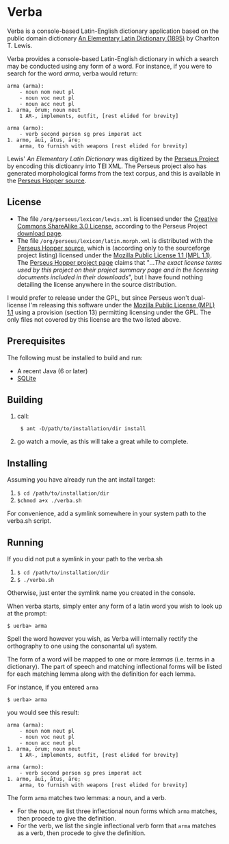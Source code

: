 # Verba
Verba is a console-based Latin-English dictionary application based on the public
domain dictionary [An Elementary Latin Dictionary (1895)](http://www.archive.org/details/anelementarylat01lewigoog)
by Charlton T. Lewis.

Verba provides a console-based Latin-English dictionary in which a search may be conducted using any form of a word. For
instance, if you were to search for the word _arma_, verba would return:

    arma (arma):
	    - noun nom neut pl
	    - noun voc neut pl
        - noun acc neut pl
    1. arma, ōrum; noun neut
        1 AR-, implements, outfit, [rest elided for brevity]

    arma (armo):
        - verb second person sg pres imperat act
    1. armo, āuī, ātus, āre;
        arma, to furnish with weapons [rest elided for brevity]

Lewis' _An Elementary Latin Dictionary_ was digitized by the [Perseus Project](www.perseus.tufts.edu) by encoding this dictioanry into TEI XML.
The Perseus project also has generated morphological forms from the text corpus, and this is available in the
[Perseus Hopper source](https://sourceforge.net/projects/perseus-hopper/).

## License

- The file `/org/perseus/lexicon/lewis.xml` is licensed under the
[Creative Commons ShareAlike 3.0 License](http://creativecommons.org/licenses/by-sa/3.0/us/),
according to the Perseus Project [download page](http://www.perseus.tufts.edu/hopper/opensource/download).
- The file `/org/perseus/lexicon/latin.morph.xml` is distributed with the
[Perseus Hopper source](https://sourceforge.net/projects/perseus-hopper/), which is (according only to the sourceforge
project listing) licensed under the [Mozilla Public License 1.1 (MPL 1.1)](http://www.mozilla.org/MPL/MPL-1.1.html).
The [Perseus Hopper project page](http://perseus-hopper.sourceforge.net/) claims that "_...The exact license terms used
by this project on their project summary page  and in the licensing documents included in their downloads_", but I have
found nothing detailing the license anywhere in the source distribution.

I would prefer to release under the GPL, but since Perseus won't dual-license I'm releasing this software under the
[Mozilla Public License (MPL) 1.1](http://www.mozilla.org/MPL/MPL-1.1.html) using a provision (section 13) permitting
licensing under the GPL. The only files not covered by this license are the two listed above.

## Prerequisites
The following must be installed to build and run:

- A recent Java (6 or later)
- [SQLite](http://www.sqlite.org/download.html)

## Building

1. call:

        $ ant -D/path/to/installation/dir install

2. go watch a movie, as this will take a great while to complete.


## Installing

Assuming you have already run the ant install target:

1. `$ cd /path/to/installation/dir`
2. `$chmod a+x ./verba.sh`

For convenience, add a symlink somewhere in your system path to the verba.sh script.

## Running

If you did not put a symlink in your path to the verba.sh

1. `$ cd /path/to/installation/dir`
2. `$ ./verba.sh`

Otherwise, just enter the symlink name you created in the console.

When verba starts, simply enter any form of a latin word you wish to look up at the prompt:

    $ uerba> arma

Spell the word however you wish, as
Verba will internally rectify the orthography to one using the consonantal u/i system.

The form of a word will be mapped to one or more _lemmas_ (i.e. terms in a dictionary). The part of speech and
matching inflectional forms will be listed for each matching lemma along with the definition for each lemma.

For instance, if you entered `arma`

    $ uerba> arma

you would see this result:

    arma (arma):
	    - noun nom neut pl
	    - noun voc neut pl
        - noun acc neut pl
    1. arma, ōrum; noun neut
        1 AR-, implements, outfit, [rest elided for brevity]

    arma (armo):
        - verb second person sg pres imperat act
    1. armo, āuī, ātus, āre;
        arma, to furnish with weapons [rest elided for brevity]

The form `arma` matches two lemmas: a noun, and a verb.

* For the noun, we list three inflectional noun forms which `arma` matches, then procede to give the definition.
* For the verb, we list the single inflectional verb form that `arma` matches as a verb, then procede to give the definition.
